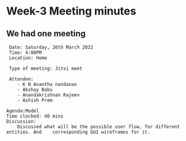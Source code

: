 # Week-3 Meeting minutes

## We had one meeting

     Date: Saturday, 26th March 2022
     Time: 4:00PM
     Location: Home

     Type of meeting: Jitsi meet

     Attendee:
        - K N Anantha nandanan
        - Akshay Babu
        - Anandakrishnan Rajeev
        - Ashish Prem

    Agenda:Model
    Time clocked: 40 mins
    Discussion:
        Discussed what will be the possible user flow, for different entities. And 	  corresponding GUI wireframes for it.
        	

